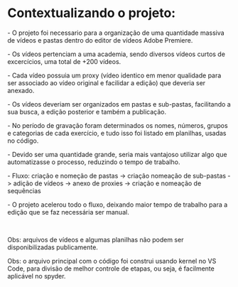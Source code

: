 <h1>Contextualizando o projeto:</h1>
<p>- O projeto foi necessario para a organização de uma quantidade massiva de vídeos e pastas dentro do editor de vídeos Adobe Premiere.</p>
<p>- Os vídeos pertenciam a uma academia, sendo diversos vídeos curtos de excercícios, uma total de +200 vídeos.</p>
<p>- Cada vídeo possuia um proxy (vídeo identico em menor qualidade para ser associado ao vídeo original e facilidar a edição) que deveria ser anexado.</p>
<p>- Os vídeos deveriam ser organizados em pastas e sub-pastas, facilitando a sua busca, a edição posterior e também a publicação.</p>
<p>- No período de gravação foram determinados os nomes, números, grupos e categorias de cada exercício, e tudo isso foi listado em planilhas, usadas no código.</p>
<p>- Devido ser uma quantidade grande, seria mais vantajoso utilizar algo que automatizasse o processo, reduzindo o tempo de trabalho.</p>
<p>- Fluxo: criação e nomeção de pastas -> criação nomeação de sub-pastas -> adição de vídeos -> anexo de proxies -> criação e nomeação de sequências</p>
<p>- O projeto acelerou todo o fluxo, deixando maior tempo de trabalho para a edição que se faz necessária ser manual.</p>
<br>
<p>Obs: arquivos de vídeos e algumas planilhas não podem ser disponibilizadas publicamente.</p>
<p>Obs: o arquivo principal com o código foi construi usando kernel no VS Code, para divisão de melhor controle de etapas, ou seja, é facilmente aplicável no spyder.</p>
